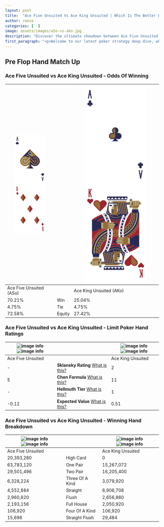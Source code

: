 ```yaml
---
layout: post
title:  "Ace Five Unsuited Vs Ace King Unsuited | Which Is The Better Hand In Poker? A Complete Guide"
author: reece
categories: [  ]
image: assets/images/a5o-vs-ako.jpg
description: "Discover the ultimate showdown between Ace Five Unsuited and Ace King Unsuited in poker! Uncover the odds, strategies, and scenarios where one hand triumphs over the other. Get ready to up your poker game with this thrilling analysis."
first_paragraph: "<p>Welcome to our latest poker strategy deep dive, where we're pitting two distinct hands against each other in a high-stakes showdown: Ace Five Unsuited vs Ace King Unsuited.</p><p>In the dynamic world of poker, every decision counts, and knowing which hand holds the upper hand is key to your success at the table.</p><p>In this article, we'll dissect these two hands, explore the scenarios where one dominates the other, and equip you with the knowledge to make strategic choices that can tip the odds in your favor.</p><p>Get ready to unravel the intriguing dynamics of these poker hands and elevate your game to new heights.</p>"
---
```




[comment]: # (sp0)

## Pre Flop Hand Match Up

<div class="table hand-ratings" markdown="1"> 



### Ace Five Unsuited vs Ace King Unsuited - Odds Of Winning


    
| ![image info](assets/images/hand1/A.png) ![image info](assets/images/hand1/5o.png) |  | ![image info](assets/images/hand2/A.png) ![image info](assets/images/hand2/Ko.png) |
| -------- | -------- | -------- |
| Ace Five Unsuited (A5o) |  | Ace King Unsuited (AKo) |
| 70.21% | Win | 25.04% |
| 4.75% | Tie | 4.75% |
| 72.58% | Equity | 27.42% |




[comment]: # (sp1)



### Ace Five Unsuited vs Ace King Unsuited - Limit Poker Hand Ratings


    
| ![image info](https://www.riverpairs.com/assets/images/hand1/A.png) ![image info](https://www.riverpairs.com/assets/images/hand1/5o.png) |  | ![image info](https://www.riverpairs.com/assets/images/hand2/A.png) ![image info](https://www.riverpairs.com/assets/images/hand2/Ko.png) |
| -------- | -------- | -------- |
| Ace Five Unsuited |  | Ace King Unsuited |
| - | **Sklansky Rating** [What is this?](/sklansky-rating-explained) | 2 |
| 5 | **Chen Formula** [What is this?](/chen-formula-explained) | 11 |
| - | **Hellmuth Tier** [What is this?](/Hellmuth-tier-explained) | 1 |
| -0.12 | **Expected Value** [What is this?](/expected-value-explained) | 0.51 |




[comment]: # (sp2)



### Ace Five Unsuited vs Ace King Unsuited - Winning Hand Breakdown


    
| ![image info](https://www.riverpairs.com/assets/images/hand1/A.png) ![image info](https://www.riverpairs.com/assets/images/hand1/5o.png) |  | ![image info](https://www.riverpairs.com/assets/images/hand2/A.png) ![image info](https://www.riverpairs.com/assets/images/hand2/Ko.png) |
| -------- | -------- | -------- |
| Ace Five Unsuited |  | Ace King Unsuited |
| 20,393,280 | High Card | 0 |
| 63,783,120 | One Pair | 15,267,072 |
| 29,501,496 | Two Pair | 16,205,400 |
| 6,328,224 | Three Of A Kind | 3,079,920 |
| 4,552,884 | Straight | 6,906,708 |
| 2,960,820 | Flush | 2,656,860 |
| 2,193,156 | Full House | 2,050,920 |
| 106,920 | Four Of A Kind | 106,920 |
| 15,696 | Straight Flush | 29,484 |




[comment]: # (sp3)



</div>

[comment]: # (sp4)



[comment]: # (sp5)

